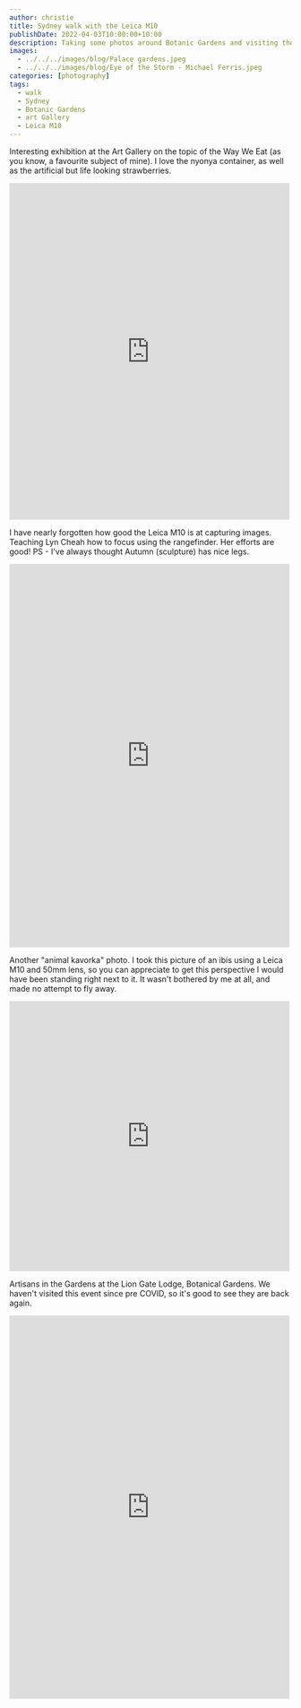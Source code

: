 ```yaml
---
author: christie
title: Sydney walk with the Leica M10
publishDate: 2022-04-03T10:00:00+10:00
description: Taking some photos around Botanic Gardens and visiting the Art Gallery
images:
  - ../../../images/blog/Palace gardens.jpeg
  - ../../../images/blog/Eye of the Storm - Michael Ferris.jpeg
categories: [photography]
tags:
  - walk
  - Sydney
  - Botanic Gardens
  - art Gallery
  - Leica M10
---
```


Interesting exhibition at the Art Gallery on the topic of the Way We Eat (as you know, a favourite subject of mine). I love the nyonya container, as well as the artificial but life looking strawberries.

<iframe src="https://www.facebook.com/plugins/post.php?href=https%3A%2F%2Fwww.facebook.com%2Fchris1.tham%2Fposts%2Fpfbid0HoP3LiVSQ1NBYWUa1xiXosKWyqRrJqdRoDjA14hJDXR5Ug6FdYYDNCddg4fWeMW3l&show_text=true&width=500" width="500" height="601" style="border:none;overflow:hidden" scrolling="no" frameborder="0" allowfullscreen="true" allow="autoplay; clipboard-write; encrypted-media; picture-in-picture; web-share"></iframe>

I have nearly forgotten how good the Leica M10 is at capturing images. Teaching Lyn Cheah how to focus using the rangefinder. Her efforts are good! PS - I've always thought Autumn (sculpture) has nice legs.

<iframe src="https://www.facebook.com/plugins/post.php?href=https%3A%2F%2Fwww.facebook.com%2Fchris1.tham%2Fposts%2Fpfbid023wvzqXZMPFwFCJtXPqBo9k9KjqKyXhFYKUrBQjM8sVMN7RZnNmyRDcKTu44JmQol&show_text=true&width=500" width="500" height="684" style="border:none;overflow:hidden" scrolling="no" frameborder="0" allowfullscreen="true" allow="autoplay; clipboard-write; encrypted-media; picture-in-picture; web-share"></iframe>

Another "animal kavorka" photo. I took this picture of an ibis using a Leica M10 and 50mm lens, so you can appreciate to get this perspective I would have been standing right next to it. It wasn't bothered by me at all, and made no attempt to fly away.

<iframe src="https://www.facebook.com/plugins/post.php?href=https%3A%2F%2Fwww.facebook.com%2Fchris1.tham%2Fposts%2Fpfbid0Jjz8k3rkacsmBsZFbKr4AziDWzprxpoRB26K4cUNSE65vxfbwt4Gt29UwQVuW5gxl&show_text=true&width=500" width="500" height="482" style="border:none;overflow:hidden" scrolling="no" frameborder="0" allowfullscreen="true" allow="autoplay; clipboard-write; encrypted-media; picture-in-picture; web-share"></iframe>

Artisans in the Gardens at the Lion Gate Lodge, Botanical Gardens. We haven't visited this event since pre COVID, so it's good to see they are back again.

<iframe src="https://www.facebook.com/plugins/post.php?href=https%3A%2F%2Fwww.facebook.com%2Fchris1.tham%2Fposts%2Fpfbid0BGe5ms52p24tbXyJvXTQiKrDb38ZLzqiYCDd9Pzw36FaCdonDQZB2wAgx9KgF5tml&show_text=true&width=500" width="500" height="684" style="border:none;overflow:hidden" scrolling="no" frameborder="0" allowfullscreen="true" allow="autoplay; clipboard-write; encrypted-media; picture-in-picture; web-share"></iframe>
